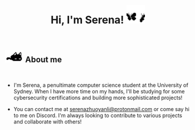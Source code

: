 
<h1 align="center"><b>Hi, I'm Serena! </b><picture><img src = "butterflies.gif" width = 50px></picture></h1>

<br>

## <picture><img src = "cat.gif" width = 50px></picture> About me

<br>

- I'm Serena, a penultimate computer science student at the University of Sydney. When I have more time on my hands, I'll be studying for some cybersecurity certifications and building more sophisticated projects!

- You can contact me at <a href="mailto:serenazhuoyanli@protonmail.com">serenazhuoyanli@protonmail.com or come say hi to me on Discord. I'm always looking to contribute to various projects and collaborate with others!

<br>
